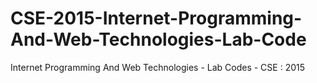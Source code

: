 # CSE-2015-Internet-Programming-And-Web-Technologies-Lab-Code
Internet Programming And Web Technologies - Lab Codes - CSE : 2015 
